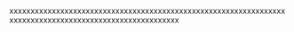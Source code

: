 xxxxxxxxxxxxxxxxxxxxxxxxxxxxxxxxxxxxxxxxxxxxxxxxxxxxxxxxxxxxxxxxxxxxxxxxxxxxxxxxxxxxxxxxxxxxxxxxxxxxxxxxx
